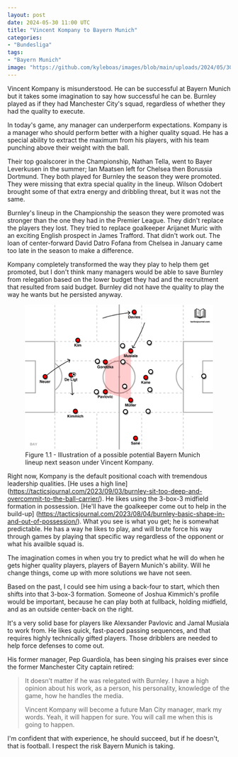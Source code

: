 ```yaml
---
layout: post
date: 2024-05-30 11:00 UTC
title: "Vincent Kompany to Bayern Munich"
categories:
- "Bundesliga"
tags:
- "Bayern Munich"
image: "https://github.com/kyleboas/images/blob/main/uploads/2024/05/30/Image-30May2024_00:04:52.png?raw=true"
---
```


Vincent Kompany is misunderstood. He can be successful at Bayern Munich but it takes some imagination to say how successful he can be. Burnley played as if they had Manchester City's squad, regardless of whether they had the quality to execute.

<!---more--->

In today's game, any manager can underperform expectations. Kompany is a manager who should perform better with a higher quality squad. He has a special ability to extract the maximum from his players, with his team punching above their weight with the ball.

Their top goalscorer in the Championship, Nathan Tella, went to Bayer Leverkusen in the summer; Ian Maatsen left for Chelsea then Borussia Dortmund. They both played for Burnley the season they were promoted. They were missing that extra special quality in the lineup. Wilson Odobert brought some of that extra energy and dribbling threat, but it was not the same.

Burnley's lineup in the Championship the season they were promoted was stronger than the one they had in the Premier League. They didn't replace the players they lost. They tried to replace goalkeeper Arijanet Muric with an exciting English prospect in James Trafford. That didn't work out. The loan of center-forward David Datro Fofana from Chelsea in January came too late in the season to make a difference.

Kompany completely transformed the way they play to help them get promoted, but I don't think many managers would be able to save Burnley from relegation based on the lower budget they had and the recruitment that resulted from said budget. Burnley did not have the quality to play the way he wants but he persisted anyway. 

<figure>
    <img src="https://github.com/kyleboas/images/blob/main/uploads/2024/05/28/Image-28May2024_17:48:52.png?raw=true">
    <figcaption>Figure 1.1 - Illustration of a possible potential Bayern Munich lineup next season under Vincent Kompany.</figcaption>
</figure> 

Right now, Kompany is the default positional coach with tremendous leadership qualities. [He uses a high line] (https://tacticsjournal.com/2023/09/03/burnley-sit-too-deep-and-overcommit-to-the-ball-carrier/). He likes using the 3-box-3 midfield formation in possession. [He'll have the goalkeeper come out to help in the build-up] (https://tacticsjournal.com/2023/08/04/burnley-basic-shape-in-and-out-of-possession/). What you see is what you get; he is somewhat predictable. He has a way he likes to play, and will brute force his way through games by playing that specific way regardless of the opponent or what his availble squad is.

The imagination comes in when you try to predict what he will do when he gets higher quality players, players of Bayern Munich's ability. Will he change things, come up with more solutions we have not seen. 

Based on the past, I could see him using a back-four to start, which then shifts into that 3-box-3 formation. Someone of Joshua Kimmich's profile would be important, because he can play both at fullback, holding midfield, and as an outside center-back on the right.

It's a very solid base for players like Alexsander Pavlovic and Jamal Musiala to work from. He likes quick, fast-paced passing sequences, and that requires highly technically gifted players. Those dribblers are needed to help force defenses to come out. 

His former manager, Pep Guardiola, has been singing his praises ever since the former Manchester City captain retired:

> It doesn’t matter if he was relegated with Burnley. I have a high opinion about his work, as a person, his personality, knowledge of the game, how he handles the media.
> 
> Vincent Kompany will become a future Man City manager, mark my words. Yeah, it will happen for sure. You will call me when this is going to happen.

I'm confident that with experience, he should succeed, but if he doesn't, that is football. I respect the risk Bayern Munich is taking.
